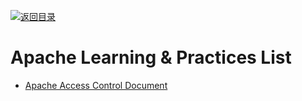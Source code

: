 [![返回目录](https://user-images.githubusercontent.com/5803001/38079637-ff0abcf0-3371-11e8-9b76-ad651620afc7.jpg)](https://github.com/wxyyxc1992/Awesome-Lists) 
 
 
 
 
 


 


 


 



# Apache  Learning & Practices List

- [Apache Access Control Document](https://httpd.apache.org/docs/2.4/howto/access.html)
